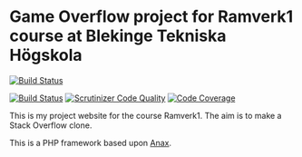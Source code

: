 Game Overflow project for Ramverk1 course at Blekinge Tekniska Högskola
===========================================

[![Build Status](https://travis-ci.org/pamo18/ramverk1-project.svg?branch=master)](https://travis-ci.org/pamo18/ramverk1-project)

[![Build Status](https://scrutinizer-ci.com/g/pamo18/ramverk1-project/badges/build.png?b=master)](https://scrutinizer-ci.com/g/pamo18/ramverk1-project/build-status/master)
[![Scrutinizer Code Quality](https://scrutinizer-ci.com/g/pamo18/ramverk1-project/badges/quality-score.png?b=master)](https://scrutinizer-ci.com/g/pamo18/ramverk1-project/?branch=master)
[![Code Coverage](https://scrutinizer-ci.com/g/pamo18/ramverk1-project/badges/coverage.png?b=master)](https://scrutinizer-ci.com/g/pamo18/ramverk1-project/?branch=master)

This is my project website for the course Ramverk1.  The aim is to make a Stack Overflow clone.

This is a PHP framework based upon [Anax](https://dbwebb.se/anax/inledning).
